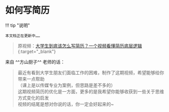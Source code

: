 # 如何写简历

!!! tip "说明"

    本文档正在更新中……

> 原视频：[大学生到底该怎么写简历？一个视频看懂简历底层逻辑](https://www.bilibili.com/video/BV1TAzoY1EQA/){:target="_blank"}

来自 ^^方山厨子^^ 老师的话：

> 最近有看到大学生朋友们面临工作的困难，制作了这期视频，希望能够给你带来一点帮助<br/>
> （课上是以传媒专业为案例，但思路是差不多的）<br/>
> 这期视频简历的优化是一方面，更多的是我希望你能够收获到一些关于思维方式变化的启发<br/>
> 视频的结尾是想对你说的话，你一定会好起来的~

